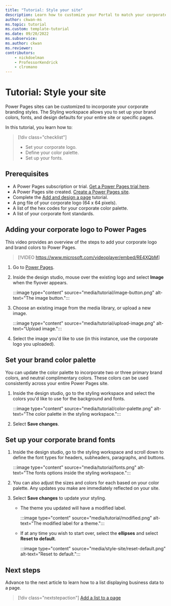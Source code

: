 ```yaml
---
title: "Tutorial: Style your site"
description: Learn how to customize your Portal to match your corporate brand.
author: ckwan-ms
ms.topic: tutorial
ms.custom: template-tutorial
ms.date: 09/20/2022
ms.subservice:
ms.author: ckwan 
ms.reviewer: 
contributors:
    - nickdoelman
    - ProfessorKendrick
    - clromano
---
```


# Tutorial: Style your site 

Power Pages sites can be customized to incorporate your corporate branding styles. The Styling workspace allows you to set up your brand colors, fonts, and design defaults for your entire site or specific pages.

In this tutorial, you learn how to:

> [!div class="checklist"]
> * Set your corporate logo.
> * Define your color palette.
> * Set up your fonts.

## Prerequisites

- A Power Pages subscription or trial. [Get a Power Pages trial here](trial-signup.md).
- A Power Pages site created. [Create a Power Pages site](create-manage.md).
- Complete the [Add and design a page](tutorial-add-webpage.md) tutorial.
- A png file of your corporate logo (64 x 64 pixels).
- A list of the hex codes for your corporate color palette.
- A list of your corporate font standards.

## Adding your corporate logo to Power Pages

This video provides an overview of the steps to add your corporate logo and brand colors to Power Pages.

> [!VIDEO https://www.microsoft.com/videoplayer/embed/RE4XQbM]

1. Go to [Power Pages](https://make.powerpages.microsoft.com/).

1. Inside the design studio, mouse over the existing logo and select **Image** when the flyover appears.

    :::image type="content" source="media/tutorial/image-button.png" alt-text="The image button.":::

1. Choose an existing image from the media library, or upload a new image.

    :::image type="content" source="media/tutorial/upload-image.png" alt-text="Upload image.":::

1. Select the image you'd like to use (in this instance, use the corporate logo you uploaded).

## Set your brand color palette

You can update the color palette to incorporate two or three primary brand colors, and neutral complimentary colors.  These colors can be used consistently across your entire Power Pages site.

1. Inside the design studio, go to the styling workspace and select the colors you'd like to use for the background and fonts.

    :::image type="content" source="media/tutorial/color-palette.png" alt-text="The color palette in the styling workspace.":::

1. Select **Save changes**.

## Set up your corporate brand fonts

1. Inside the design studio, go to the styling workspace and scroll down to define the font types for headers, subheaders, paragraphs, and buttons.

    :::image type="content" source="media/tutorial/fonts.png" alt-text="The fonts options inside the styling workspace.":::

1. You can also adjust the sizes and colors for each based on your color palette. Any updates you make are immediately reflected on your site.

1. Select **Save changes** to update your styling.  

    - The theme you updated will have a modified label.<br>

        :::image type="content" source="media/tutorial/modified.png" alt-text="The modified label for a theme.":::

    - If at any time you wish to start over, select the **ellipses** and select **Reset to default**.

        :::image type="content" source="media/style-site/reset-default.png" alt-text="Reset to default.":::

## Next steps

Advance to the next article to learn how to a list displaying business data to a page.
> [!div class="nextstepaction"]
> [Add a list to a page](tutorial-add-list-to-page.md)
